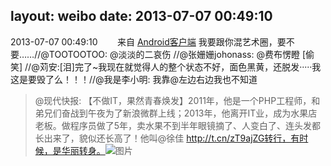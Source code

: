 layout: weibo
date: 2013-07-07 00:49:10
---
2013-07-07 00:49:10  &nbsp;&nbsp;&nbsp;&nbsp;&nbsp;&nbsp; 来自 <a href="http://app.weibo.com/t/feed/c66T5g" rel="nofollow">Android客户端</a>
我要跟你混艺术圈，要不要……//@TOOTOOTOO: @淡淡的二哀伤  //@张姗姗johonass: @费布愣瞪 [偷笑] //@苅安:[泪]完了~我现在就觉得人的整个状态不好，面色黑黄，还脱发·····我这是要毁了么！！！//@我是李小明: 我靠@左边右边我也不知道
>  @现代快报: 【不做IT，果然青春焕发】2011年，他是一个PHP工程师，和弟兄们奋战到午夜为了新浪微群上线；2013年，他离开IT业，成为水果店老板。做程序员做了5年，卖水果不到半年眼镜摘了、人变白了、连头发都长出来了，貌似还长高了！他叫@徐佳 http://t.cn/zT9ajZG转行，有时候，是华丽转身。 ​​​
>  ![图片](https://ww1.sinaimg.cn/large/62bfcf76jw1e48vwhu09wj20gk0kv77p.jpg)
